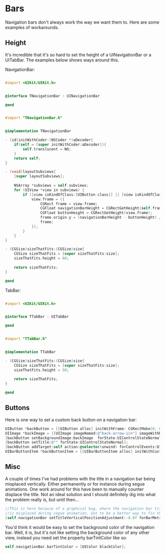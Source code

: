Bars
====

Navigation bars don't always work the way we want them to. Here are some examples of workarounds.

Height
------
It's incredible that it's so hard to set the height of a UINavigationBar or a UITabBar. The examples below shows ways around this.

NavigationBar:
```objective-c

#import <UIKit/UIKit.h>


@interface TNavigationBar : UINavigationBar

@end

```
```objective-c

#import "TNavigationBar.h"


@implementation TNavigationBar

- (id)initWithCoder:(NSCoder *)aDecoder{
    if(self = [super initWithCoder:aDecoder]){
        self.translucent = NO;
    }
    return self;
}

- (void)layoutSubviews{
    [super layoutSubviews];
    
    NSArray *subviews = self.subviews;
    for (UIView *view in subviews) {
        if ([view isKindOfClass:[UIButton class]] || [view isKindOfClass:[UILabel class]]) {
            view.frame = ({
                CGRect frame = view.frame;
                CGFloat navigationBarHeight = CGRectGetHeight(self.frame);
                CGFloat buttonHeight = CGRectGetHeight(view.frame);
                frame.origin.y = (navigationBarHeight - buttonHeight) / 2.0f;
                frame;
            });
        }
    }
}

- (CGSize)sizeThatFits:(CGSize)size{
    CGSize sizeThatFits = [super sizeThatFits:size];
    sizeThatFits.height = 60;
    
    return sizeThatFits;
}

@end
```

TabBar:
```objective-c

#import <UIKit/UIKit.h>


@interface TTabBar : UITabBar

@end

```
```objective-c

#import "TTabBar.h"


@implementation TTabBar

- (CGSize)sizeThatFits:(CGSize)size{
    CGSize sizeThatFits = [super sizeThatFits:size];
    sizeThatFits.height = 50;
    
    return sizeThatFits;
}

@end

```

Buttons
-------
Here is one way to set a custom back button on a navigation bar:
```objective-c
UIButton *backButton = [[UIButton alloc] initWithFrame: CGRectMake(0, 0, 20.0f, 16.0f)];
UIImage *backImage = [[UIImage imageNamed:@"back-arrow-icn"] imageWithRenderingMode:UIImageRenderingModeAlwaysTemplate];
[backButton setBackgroundImage:backImage  forState:UIControlStateNormal];
[backButton setTitle:@"" forState:UIControlStateNormal];
[backButton addTarget:self action:@selector(unwind) forControlEvents:UIControlEventTouchUpInside];
UIBarButtonItem *backButtonItem = [[UIBarButtonItem alloc] initWithCustomView:backButton];    self.navigationItem.leftBarButtonItem = backButtonItem;
```

Misc
----
A couple of times I've had problems with the title in a navigation bar being misplaced vertically. Either permanently or for instance during segue animations. One work around for this have been to manually counter displace the title. Not an ideal solution and I should definitely dig into what the problem really is, but until then...
```objective-c
//This is here because of a graphical bug, where the navigation bar title
//is misplaced during segue animation. Got to be a better way to fix this..
[self.navigationBar setTitleVerticalPositionAdjustment:-8.0f forBarMetrics:UIBarMetricsDefault];
```

You'd think it would be easy to set the background color of the navigation bar. Well, it is, but it's not like setting the background color of any other view, instead you need set the property barTintColor like so:
```objective-c
self.navigationBar.barTintColor = [UIColor blackColor];
```

